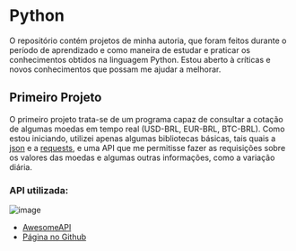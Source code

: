 # Python
  O repositório contém projetos de minha autoria, que foram feitos durante o período de aprendizado e como maneira de estudar e praticar os conhecimentos obtidos na linguagem Python. Estou aberto à críticas e novos conhecimentos que possam me ajudar a melhorar.
  

## Primeiro Projeto

  O primeiro projeto trata-se de um programa capaz de consultar a cotação de algumas moedas em tempo real (USD-BRL, EUR-BRL, BTC-BRL).
  Como estou iniciando, utilizei apenas algumas bibliotecas básicas, tais quais a [json](https://docs.python.org/3/library/json.html) e a [requests](https://docs.python-requests.org/en/latest/), e uma API que me permitisse fazer as requisições sobre os valores das moedas e algumas outras informações, como a variação diária.

### API utilizada: 
![image](https://user-images.githubusercontent.com/77127403/150859892-8a98f2ea-cad8-4678-97c3-5e87432e8af2.png)
 - [AwesomeAPI](https://docs.awesomeapi.com.br/api-de-moedas)
  - [Página no Github](https://github.com/raniellyferreira/economy-api)
